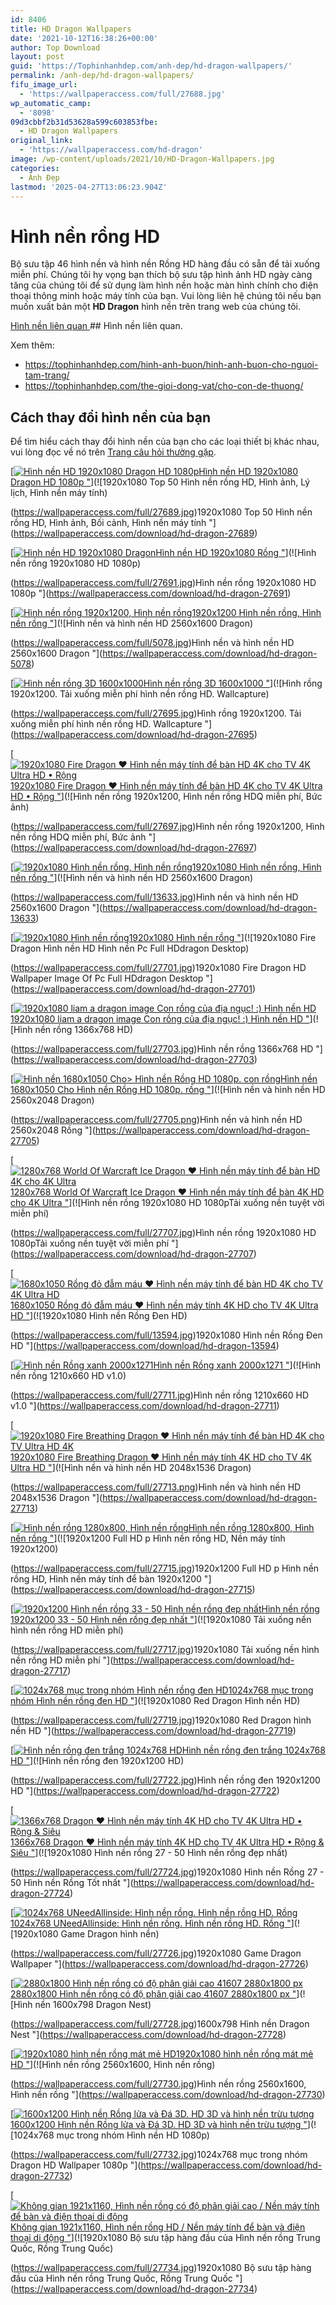 ```yaml
---
id: 8406
title: HD Dragon Wallpapers
date: '2021-10-12T16:38:26+00:00'
author: Top Download
layout: post
guid: 'https://Tophinhanhdep.com/anh-dep/hd-dragon-wallpapers/'
permalink: /anh-dep/hd-dragon-wallpapers/
fifu_image_url:
  - 'https://wallpaperaccess.com/full/27688.jpg'
wp_automatic_camp:
  - '8098'
09d3cbbf2b31d53628a599c603853fbe:
  - HD Dragon Wallpapers
original_link:
  - 'https://wallpaperaccess.com/hd-dragon'
image: /wp-content/uploads/2021/10/HD-Dragon-Wallpapers.jpg
categories:
  - Ảnh Đẹp
lastmod: '2025-04-27T13:06:23.904Z'
---
```

# Hình nền rồng HD

Bộ sưu tập 46 hình nền và hình nền Rồng HD hàng đầu có sẵn để tải xuống miễn phí. Chúng tôi hy vọng bạn thích bộ sưu tập hình ảnh HD ngày càng tăng của chúng tôi để sử dụng làm hình nền hoặc màn hình chính cho điện thoại thông minh hoặc máy tính của bạn. Vui lòng liên hệ chúng tôi nếu bạn muốn xuất bản một **HD Dragon** hình nền trên trang web của chúng tôi.

[Hình nền liên quan ](#related) ## Hình nền liên quan.

   
 Xem thêm:

   
- <https://tophinhanhdep.com/hinh-anh-buon/hinh-anh-buon-cho-nguoi-tam-trang/>
- <https://tophinhanhdep.com/the-gioi-dong-vat/cho-con-de-thuong/>

## Cách thay đổi hình nền của bạn

Để tìm hiểu cách thay đổi hình nền của bạn cho các loại thiết bị khác nhau, vui lòng đọc về nó trên [Trang câu hỏi thường gặp](https://tophinhanhdep.com/faq/).

  
[[![Hình nền HD 1920x1080 Dragon HD 1080p](https://wallpaperaccess.com/full/27688.jpg)Hình nền HD 1920x1080 Dragon HD 1080p "](https://wallpaperaccess.com/download/hd-dragon-27688)](![1920x1080 Top 50 Hình nền rồng HD, Hình ảnh, Lý lịch, Hình nền máy tính)

(https://wallpaperaccess.com/full/27689.jpg)1920x1080 Top 50 Hình nền rồng HD, Hình ảnh, Bối cảnh, Hình nền máy tính "](https://wallpaperaccess.com/download/hd-dragon-27689)

[[![Hình nền HD 1920x1080 Dragon](https://wallpaperaccess.com/full/13590.jpg)Hình nền HD 1920x1080 Rồng "](https://wallpaperaccess.com/download/hd-dragon-13590)](![Hình nền rồng 1920x1080 HD 1080p)

(https://wallpaperaccess.com/full/27691.jpg)Hình nền rồng 1920x1080 HD 1080p "](https://wallpaperaccess.com/download/hd-dragon-27691)

[[![Hình nền rồng 1920x1200, Hình nền rồng](https://wallpaperaccess.com/full/27692.jpg)1920x1200 Hình nền rồng, Hình nền rồng "](https://wallpaperaccess.com/download/hd-dragon-27692)](![Hình nền và hình nền HD 2560x1600 Dragon)

(https://wallpaperaccess.com/full/5078.jpg)Hình nền và hình nền HD 2560x1600 Dragon "](https://wallpaperaccess.com/download/hd-dragon-5078)

[[![Hình nền rồng 3D 1600x1000](https://wallpaperaccess.com/full/27694.jpg)Hình nền rồng 3D 1600x1000 "](https://wallpaperaccess.com/download/hd-dragon-27694)](![Hình rồng 1920x1200.  Tải xuống miễn phí hình nền rồng HD.  Wallcapture)

(https://wallpaperaccess.com/full/27695.jpg)Hình rồng 1920x1200. Tải xuống miễn phí hình nền rồng HD. Wallcapture "](https://wallpaperaccess.com/download/hd-dragon-27695)

[[![1920x1080 Fire Dragon ❤ Hình nền máy tính để bàn HD 4K cho TV 4K Ultra HD • Rộng](https://wallpaperaccess.com/full/27696.jpg)1920x1080 Fire Dragon ❤ Hình nền máy tính để bàn HD 4K cho TV 4K Ultra HD • Rộng "](https://wallpaperaccess.com/download/hd-dragon-27696)](![Hình nền rồng 1920x1200, Hình nền rồng HDQ miễn phí, Bức ảnh)

(https://wallpaperaccess.com/full/27697.jpg)Hình nền rồng 1920x1200, Hình nền rồng HDQ miễn phí, Bức ảnh "](https://wallpaperaccess.com/download/hd-dragon-27697)

[[![1920x1080 Hình nền rồng, Hình nền rồng](https://wallpaperaccess.com/full/27698.jpg)1920x1080 Hình nền rồng, Hình nền rồng "](https://wallpaperaccess.com/download/hd-dragon-27698)](![Hình nền và hình nền HD 2560x1600 Dragon)

(https://wallpaperaccess.com/full/13633.jpg)Hình nền và hình nền HD 2560x1600 Dragon "](https://wallpaperaccess.com/download/hd-dragon-13633)

[[![1920x1080 Hình nền rồng](https://wallpaperaccess.com/full/27700.jpg)1920x1080 Hình nền rồng "](https://wallpaperaccess.com/download/hd-dragon-27700)](![1920x1080 Fire Dragon Hình nền HD Hình nền Pc Full HDdragon Desktop)

(https://wallpaperaccess.com/full/27701.jpg)1920x1080 Fire Dragon HD Wallpaper Image Of Pc Full HDdragon Desktop "](https://wallpaperaccess.com/download/hd-dragon-27701)

[[![1920x1080 liam a dragon image Con rồng của địa ngục!  :) Hình nền HD](https://wallpaperaccess.com/full/27702.jpg)1920x1080 liam a dragon image Con rồng của địa ngục! :) Hình nền HD "](https://wallpaperaccess.com/download/hd-dragon-27702)](![Hình nền rồng 1366x768 HD)

(https://wallpaperaccess.com/full/27703.jpg)Hình nền rồng 1366x768 HD "](https://wallpaperaccess.com/download/hd-dragon-27703)

[[![Hình nền 1680x1050 Cho> Hình nền Rồng HD 1080p.  con rồng]()Hình nền 1680x1050 Cho Hình nền Rồng HD 1080p. rồng "](https://wallpaperaccess.com/download/hd-dragon-27704)](![Hình nền và hình nền HD 2560x2048 Dragon)

(https://wallpaperaccess.com/full/27705.png)Hình nền và hình nền HD 2560x2048 Rồng "](https://wallpaperaccess.com/download/hd-dragon-27705)

[[![1280x768 World Of Warcraft Ice Dragon ❤ Hình nền máy tính để bàn HD 4K cho 4K Ultra](https://wallpaperaccess.com/full/27706.jpg)1280x768 World Of Warcraft Ice Dragon ❤ Hình nền máy tính để bàn 4K HD cho 4K Ultra "](https://wallpaperaccess.com/download/hd-dragon-27706)](![Hình nền rồng 1920x1080 HD 1080pTải xuống nền tuyệt vời miễn phí)

(https://wallpaperaccess.com/full/27707.jpg)Hình nền rồng 1920x1080 HD 1080pTải xuống nền tuyệt vời miễn phí "](https://wallpaperaccess.com/download/hd-dragon-27707)

[[![1680x1050 Rồng đỏ đẫm máu ❤ Hình nền máy tính để bàn HD 4K cho TV 4K Ultra HD](https://wallpaperaccess.com/full/27708.jpg)1680x1050 Rồng đỏ đẫm máu ❤ Hình nền máy tính 4K HD cho TV 4K Ultra HD "](https://wallpaperaccess.com/download/hd-dragon-27708)](![1920x1080 Hình nền Rồng Đen HD)

(https://wallpaperaccess.com/full/13594.jpg)1920x1080 Hình nền Rồng Đen HD "](https://wallpaperaccess.com/download/hd-dragon-13594)

[[![Hình nền Rồng xanh 2000x1271](https://wallpaperaccess.com/full/27710.jpg)Hình nền Rồng xanh 2000x1271 "](https://wallpaperaccess.com/download/hd-dragon-27710)](![Hình nền rồng 1210x660 HD v1.0)

(https://wallpaperaccess.com/full/27711.jpg)Hình nền rồng 1210x660 HD v1.0 "](https://wallpaperaccess.com/download/hd-dragon-27711)

[[![1920x1080 Fire Breathing Dragon ❤ Hình nền máy tính để bàn HD 4K cho TV Ultra HD 4K](https://wallpaperaccess.com/full/27712.jpg)1920x1080 Fire Breathing Dragon ❤ Hình nền máy tính 4K HD cho TV 4K Ultra HD "](https://wallpaperaccess.com/download/hd-dragon-27712)](![Hình nền và hình nền HD 2048x1536 Dragon)

(https://wallpaperaccess.com/full/27713.png)Hình nền và hình nền HD 2048x1536 Dragon "](https://wallpaperaccess.com/download/hd-dragon-27713)

[[![Hình nền rồng 1280x800, Hình nền rồng](https://wallpaperaccess.com/full/27714.jpg)Hình nền rồng 1280x800, Hình nền rồng "](https://wallpaperaccess.com/download/hd-dragon-27714)](![1920x1200 Full HD p Hình nền rồng HD, Nền máy tính 1920x1200)

(https://wallpaperaccess.com/full/27715.jpg)1920x1200 Full HD p Hình nền rồng HD, Hình nền máy tính để bàn 1920x1200 "](https://wallpaperaccess.com/download/hd-dragon-27715)

[[![1920x1200 Hình nền rồng 33 - 50 Hình nền rồng đẹp nhất](https://wallpaperaccess.com/full/27716.jpg)Hình nền rồng 1920x1200 33 - 50 Hình nền rồng đẹp nhất "](https://wallpaperaccess.com/download/hd-dragon-27716)](![1920x1080 Tải xuống nền hình nền rồng HD miễn phí)

(https://wallpaperaccess.com/full/27717.jpg)1920x1080 Tải xuống nền hình nền rồng HD miễn phí "](https://wallpaperaccess.com/download/hd-dragon-27717)

[[![1024x768 mục trong nhóm Hình nền rồng đen HD](https://wallpaperaccess.com/full/27718.jpg)1024x768 mục trong nhóm Hình nền rồng đen HD "](https://wallpaperaccess.com/download/hd-dragon-27718)](![1920x1080 Red Dragon Hình nền HD)

(https://wallpaperaccess.com/full/27719.jpg)1920x1080 Red Dragon hình nền HD "](https://wallpaperaccess.com/download/hd-dragon-27719)

[[![Hình nền rồng đen trắng 1024x768 HD](https://wallpaperaccess.com/full/27720.jpg)Hình nền rồng đen trắng 1024x768 HD "](https://wallpaperaccess.com/download/hd-dragon-27720)](![Hình nền rồng đen 1920x1200 HD)

(https://wallpaperaccess.com/full/27722.jpg)Hình nền rồng đen 1920x1200 HD "](https://wallpaperaccess.com/download/hd-dragon-27722)

[[![1366x768 Dragon ❤ Hình nền máy tính 4K HD cho TV 4K Ultra HD • Rộng & Siêu](https://wallpaperaccess.com/full/27723.jpg)1366x768 Dragon ❤ Hình nền máy tính 4K HD cho TV 4K Ultra HD • Rộng &amp; Siêu "](https://wallpaperaccess.com/download/hd-dragon-27723)](![1920x1080 Hình nền rồng 27 - 50 Hình nền rồng đẹp nhất)

(https://wallpaperaccess.com/full/27724.jpg)1920x1080 Hình nền Rồng 27 - 50 Hình nền Rồng Tốt nhất "](https://wallpaperaccess.com/download/hd-dragon-27724)

[[![1024x768 UNeedAllinside: Hình nền rồng.  Hình nền rồng HD.  Rồng](https://wallpaperaccess.com/full/27725.jpg)1024x768 UNeedAllinside: Hình nền rồng. Hình nền rồng HD. Rồng "](https://wallpaperaccess.com/download/hd-dragon-27725)](![1920x1080 Game Dragon hình nền)

(https://wallpaperaccess.com/full/27726.jpg)1920x1080 Game Dragon Wallpaper "](https://wallpaperaccess.com/download/hd-dragon-27726)

[[![2880x1800 Hình nền rồng có độ phân giải cao 41607 2880x1800 px](https://wallpaperaccess.com/full/27727.jpg)2880x1800 Hình nền rồng có độ phân giải cao 41607 2880x1800 px "](https://wallpaperaccess.com/download/hd-dragon-27727)](![Hình nền 1600x798 Dragon Nest)

(https://wallpaperaccess.com/full/27728.jpg)1600x798 Hình nền Dragon Nest "](https://wallpaperaccess.com/download/hd-dragon-27728)

[[![1920x1080 hình nền rồng mát mẻ HD](https://wallpaperaccess.com/full/27729.jpg)1920x1080 hình nền rồng mát mẻ HD "](https://wallpaperaccess.com/download/hd-dragon-27729)](![Hình nền rồng 2560x1600, Hình nền rồng)

(https://wallpaperaccess.com/full/27730.jpg)Hình nền rồng 2560x1600, Hình nền rồng "](https://wallpaperaccess.com/download/hd-dragon-27730)

[[![1600x1200 Hình nền Rồng lửa và Đá 3D.  HD 3D và hình nền trừu tượng](https://wallpaperaccess.com/full/27731.jpg)1600x1200 Hình nền Rồng lửa và Đá 3D. HD 3D và hình nền trừu tượng "](https://wallpaperaccess.com/download/hd-dragon-27731)](![1024x768 mục trong nhóm Hình nền HD 1080p)

(https://wallpaperaccess.com/full/27732.jpg)1024x768 mục trong nhóm Dragon HD Wallpaper 1080p "](https://wallpaperaccess.com/download/hd-dragon-27732)

[[![Không gian 1921x1160, Hình nền rồng có độ phân giải cao / Nền máy tính để bàn và điện thoại di động](https://wallpaperaccess.com/full/27733.jpg)Không gian 1921x1160, Hình nền rồng HD / Nền máy tính để bàn và điện thoại di động "](https://wallpaperaccess.com/download/hd-dragon-27733)](![1920x1080 Bộ sưu tập hàng đầu của Hình nền rồng Trung Quốc, Rồng Trung Quốc)

(https://wallpaperaccess.com/full/27734.jpg)1920x1080 Bộ sưu tập hàng đầu của Hình nền rồng Trung Quốc, Rồng Trung Quốc "](https://wallpaperaccess.com/download/hd-dragon-27734)
